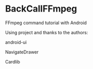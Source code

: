 # BackCallFFmpeg
FFmpeg command tutorial with Android

Using project and thanks to the authors:

android-ui

NavigateDrawer

Cardlib
